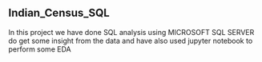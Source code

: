 ## Indian_Census_SQL

In this project we have done SQL analysis using MICROSOFT SQL SERVER do get some insight from the data
and have also used jupyter notebook to perform some EDA
